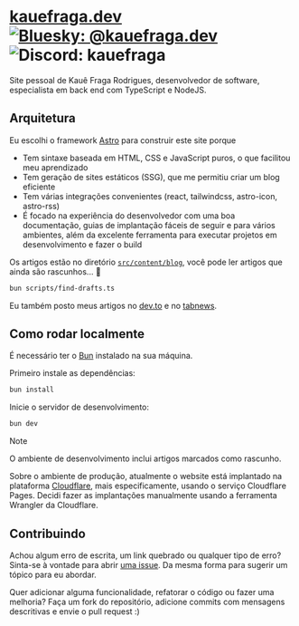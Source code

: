 # [kauefraga.dev](https://kauefraga.dev/) [![Bluesky: @kauefraga.dev](https://img.shields.io/badge/bluesky-%40kauefraga.dev-blue)](https://bsky.app/profile/kauefraga.dev) ![Discord: kauefraga](https://img.shields.io/badge/discord-kauefraga-5865F2)

Site pessoal de Kauê Fraga Rodrigues, desenvolvedor de software, especialista em back end com TypeScript e NodeJS.

## Arquitetura

Eu escolhi o framework [Astro](https://astro.build/) para construir este site porque

- Tem sintaxe baseada em HTML, CSS e JavaScript puros, o que facilitou meu aprendizado
- Tem geração de sites estáticos (SSG), que me permitiu criar um blog eficiente
- Tem várias integrações convenientes (react, tailwindcss, astro-icon, astro-rss)
- É focado na experiência do desenvolvedor com uma boa documentação, guias de implantação fáceis de seguir e para vários ambientes, além da excelente ferramenta para executar projetos em desenvolvimento e fazer o build

Os artigos estão no diretório [`src/content/blog`](src/content/blog/), você pode ler artigos que ainda são rascunhos... 👀

```sh
bun scripts/find-drafts.ts
```

Eu também posto meus artigos no [dev.to](https://dev.to/kauefraga) e no [tabnews](http://tabnews.com.br/kauefraga).

## Como rodar localmente

É necessário ter o [Bun](https://bun.sh/) instalado na sua máquina.

Primeiro instale as dependências:

```sh
bun install
```

Inicie o servidor de desenvolvimento:

```sh
bun dev
```

> [!NOTE]
> O ambiente de desenvolvimento inclui artigos marcados como rascunho.

Sobre o ambiente de produção, atualmente o website está implantado na plataforma [Cloudflare](https://www.cloudflare.com/), mais especificamente, usando o serviço Cloudflare Pages. Decidi fazer as implantações manualmente usando a ferramenta Wrangler da Cloudflare.

## Contribuindo

Achou algum erro de escrita, um link quebrado ou qualquer tipo de erro? Sinta-se à vontade para abrir [uma issue](https://github.com/kauefraga/kauefraga.dev/issues/new/choose). Da mesma forma para sugerir um tópico para eu abordar.

Quer adicionar alguma funcionalidade, refatorar o código ou fazer uma melhoria? Faça um fork do repositório, adicione commits com mensagens descritivas e envie o pull request :)
